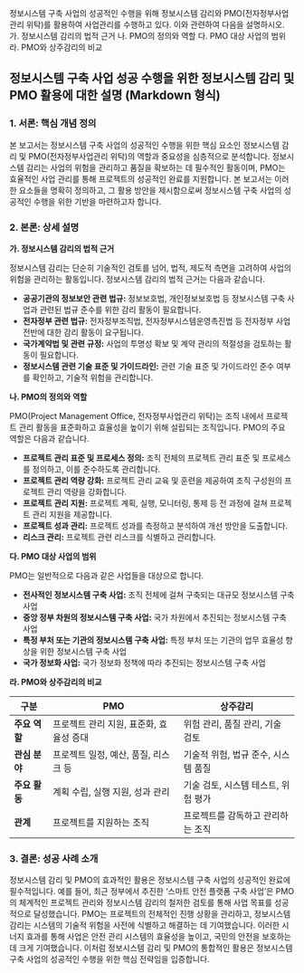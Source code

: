 정보시스템 구축 사업의 성공적인 수행을 위해 정보시스템 감리와 PMO(전자정부사업관리 위탁)를 활용하여 사업관리를 수행하고 있다. 이와 관련하여 다음을 설명하시오. 
가. 정보시스템 감리의 법적 근거 
나. PMO의 정의와 역할 
다. PMO 대상 사업의 범위 
라. PMO와 상주감리의 비교

## 정보시스템 구축 사업 성공 수행을 위한 정보시스템 감리 및 PMO 활용에 대한 설명 (Markdown 형식)

### 1. 서론: 핵심 개념 정의

본 보고서는 정보시스템 구축 사업의 성공적인 수행을 위한 핵심 요소인 정보시스템 감리 및 PMO(전자정부사업관리 위탁)의 역할과 중요성을 심층적으로 분석합니다. 정보시스템 감리는 사업의 위험을 관리하고 품질을 확보하는 데 필수적인 활동이며, PMO는 효율적인 사업 관리를 통해 프로젝트의 성공적인 완료를 지원합니다. 본 보고서는 이러한 요소들을 명확히 정의하고, 그 활용 방안을 제시함으로써 정보시스템 구축 사업의 성공적인 수행을 위한 기반을 마련하고자 합니다.

### 2. 본론: 상세 설명

**가. 정보시스템 감리의 법적 근거**

정보시스템 감리는 단순히 기술적인 검토를 넘어, 법적, 제도적 측면을 고려하여 사업의 위험을 관리하는 활동입니다. 정보시스템 감리의 법적 근거는 다음과 같습니다.

*   **공공기관의 정보보안 관련 법규:** 정보보호법, 개인정보보호법 등 정보시스템 구축 사업과 관련된 법규 준수를 위한 감리 활동이 필요합니다.
*   **전자정부 관련 법규:** 전자정부조직법, 전자정부시스템운영촉진법 등 전자정부 사업 전반에 대한 감리 활동이 요구됩니다.
*   **국가계약법 및 관련 규정:** 사업의 투명성 확보 및 계약 관리의 적절성을 검토하는 활동이 필요합니다.
*   **정보시스템 관련 기술 표준 및 가이드라인:** 관련 기술 표준 및 가이드라인 준수 여부를 확인하고, 기술적 위험을 관리합니다.

**나. PMO의 정의와 역할**

PMO(Project Management Office, 전자정부사업관리 위탁)는 조직 내에서 프로젝트 관리 활동을 표준화하고 효율성을 높이기 위해 설립되는 조직입니다. PMO의 주요 역할은 다음과 같습니다.

*   **프로젝트 관리 표준 및 프로세스 정의:** 조직 전체의 프로젝트 관리 표준 및 프로세스를 정의하고, 이를 준수하도록 관리합니다.
*   **프로젝트 관리 역량 강화:** 프로젝트 관리 교육 및 훈련을 제공하여 조직 구성원의 프로젝트 관리 역량을 강화합니다.
*   **프로젝트 관리 지원:** 프로젝트 계획, 실행, 모니터링, 통제 등 전 과정에 걸쳐 프로젝트 관리 지원을 제공합니다.
*   **프로젝트 성과 관리:** 프로젝트 성과를 측정하고 분석하여 개선 방안을 도출합니다.
*   **리스크 관리:** 프로젝트 관련 리스크를 식별하고 관리합니다.

**다. PMO 대상 사업의 범위**

PMO는 일반적으로 다음과 같은 사업들을 대상으로 합니다.

*   **전사적인 정보시스템 구축 사업:** 조직 전체에 걸쳐 구축되는 대규모 정보시스템 구축 사업
*   **중앙 정부 차원의 정보시스템 구축 사업:** 국가 차원에서 추진되는 정보시스템 구축 사업
*   **특정 부처 또는 기관의 정보시스템 구축 사업:** 특정 부처 또는 기관의 업무 효율성 향상을 위한 정보시스템 구축 사업
*   **국가 정보화 사업:** 국가 정보화 정책에 따라 추진되는 정보시스템 구축 사업

**라. PMO와 상주감리의 비교**

| 구분           | PMO                               | 상주감리                           |
| -------------- | --------------------------------- | ---------------------------------- |
| **주요 역할**    | 프로젝트 관리 지원, 표준화, 효율성 증대 | 위험 관리, 품질 관리, 기술 검토       |
| **관심 분야**    | 프로젝트 일정, 예산, 품질, 리스크 등 | 기술적 위험, 법규 준수, 시스템 품질 |
| **주요 활동**    | 계획 수립, 실행 지원, 성과 관리       | 기술 검토, 시스템 테스트, 위험 평가 |
| **관계**         | 프로젝트를 지원하는 조직           | 프로젝트를 감독하고 관리하는 조직 |

### 3. 결론: 성공 사례 소개

정보시스템 감리 및 PMO의 효과적인 활용은 정보시스템 구축 사업의 성공적인 완료에 필수적입니다.  예를 들어, 최근 정부에서 추진한 ‘스마트 안전 플랫폼 구축 사업’은 PMO의 체계적인 프로젝트 관리와 정보시스템 감리의 철저한 검토를 통해 사업 목표를 성공적으로 달성했습니다.  PMO는 프로젝트의 전체적인 진행 상황을 관리하고, 정보시스템 감리는 시스템의 기술적 위험을 사전에 식별하고 해결하는 데 기여했습니다.  이러한 시너지 효과를 통해 사업은 안전 관리 시스템의 효율성을 높이고, 국민의 안전을 보호하는 데 크게 기여했습니다.  이처럼 정보시스템 감리 및 PMO의 통합적인 활용은 정보시스템 구축 사업의 성공적인 수행을 위한 핵심 전략임을 입증합니다.
